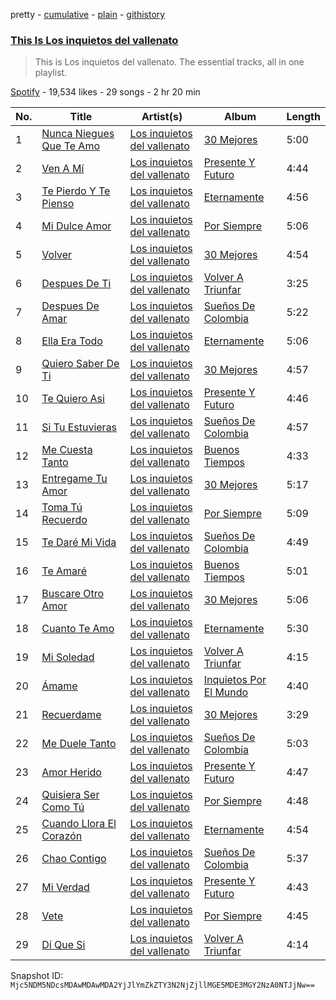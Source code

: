 pretty - [cumulative](/playlists/cumulative/37i9dQZF1DZ06evO0HGqVQ.md) - [plain](/playlists/plain/37i9dQZF1DZ06evO0HGqVQ) - [githistory](https://github.githistory.xyz/mackorone/spotify-playlist-archive/blob/main/playlists/plain/37i9dQZF1DZ06evO0HGqVQ)

### [This Is Los inquietos del vallenato](https://open.spotify.com/playlist/37i9dQZF1DZ06evO0HGqVQ)

> This is Los inquietos del vallenato\. The essential tracks, all in one playlist.

[Spotify](https://open.spotify.com/user/spotify) - 19,534 likes - 29 songs - 2 hr 20 min

| No. | Title | Artist(s) | Album | Length |
|---|---|---|---|---|
| 1 | [Nunca Niegues Que Te Amo](https://open.spotify.com/track/0XWWn8bfpir8M3YHq1h7uJ) | [Los inquietos del vallenato](https://open.spotify.com/artist/1i2sOJlmgkWrWx28rB17Bd) | [30 Mejores](https://open.spotify.com/album/3q8OdkyrGwVNUgiKTvvCZX) | 5:00 |
| 2 | [Ven A Mí](https://open.spotify.com/track/3FbY8IsVYAnchlr4wQfH2e) | [Los inquietos del vallenato](https://open.spotify.com/artist/1i2sOJlmgkWrWx28rB17Bd) | [Presente Y Futuro](https://open.spotify.com/album/3oeBPJdALfu8Ou124ezdxt) | 4:44 |
| 3 | [Te Pierdo Y Te Pienso](https://open.spotify.com/track/0WNAzUD7bWABK4ZFui9r4k) | [Los inquietos del vallenato](https://open.spotify.com/artist/1i2sOJlmgkWrWx28rB17Bd) | [Eternamente](https://open.spotify.com/album/0xsLFXW6C2juv4RIGc57Xi) | 4:56 |
| 4 | [Mi Dulce Amor](https://open.spotify.com/track/4ZSvjWWlGJo0x4D9ukmtxU) | [Los inquietos del vallenato](https://open.spotify.com/artist/1i2sOJlmgkWrWx28rB17Bd) | [Por Siempre](https://open.spotify.com/album/7d4AUGntqzeyRONGCnKNwH) | 5:06 |
| 5 | [Volver](https://open.spotify.com/track/76k5BZctXgW2IyrYjKGNP6) | [Los inquietos del vallenato](https://open.spotify.com/artist/1i2sOJlmgkWrWx28rB17Bd) | [30 Mejores](https://open.spotify.com/album/3q8OdkyrGwVNUgiKTvvCZX) | 4:54 |
| 6 | [Despues De Ti](https://open.spotify.com/track/3IgW1DodMOAua5GWZXRuBJ) | [Los inquietos del vallenato](https://open.spotify.com/artist/1i2sOJlmgkWrWx28rB17Bd) | [Volver A Triunfar](https://open.spotify.com/album/70Z5OTH97swUCDxPvUC6am) | 3:25 |
| 7 | [Despues De Amar](https://open.spotify.com/track/3THoklpD03FgHwhewfkkTo) | [Los inquietos del vallenato](https://open.spotify.com/artist/1i2sOJlmgkWrWx28rB17Bd) | [Sueños De Colombia](https://open.spotify.com/album/1vuMn7RizfL3iML7zpD81q) | 5:22 |
| 8 | [Ella Era Todo](https://open.spotify.com/track/1MldC2AUalcu3fYRFHalHS) | [Los inquietos del vallenato](https://open.spotify.com/artist/1i2sOJlmgkWrWx28rB17Bd) | [Eternamente](https://open.spotify.com/album/0xsLFXW6C2juv4RIGc57Xi) | 5:06 |
| 9 | [Quiero Saber De Ti](https://open.spotify.com/track/5Q9eoqeg4Z3c8wIsesbkaI) | [Los inquietos del vallenato](https://open.spotify.com/artist/1i2sOJlmgkWrWx28rB17Bd) | [30 Mejores](https://open.spotify.com/album/3q8OdkyrGwVNUgiKTvvCZX) | 4:57 |
| 10 | [Te Quiero Asi](https://open.spotify.com/track/3avvOq4Nziye4oNcHeruKu) | [Los inquietos del vallenato](https://open.spotify.com/artist/1i2sOJlmgkWrWx28rB17Bd) | [Presente Y Futuro](https://open.spotify.com/album/3oeBPJdALfu8Ou124ezdxt) | 4:46 |
| 11 | [Si Tu Estuvieras](https://open.spotify.com/track/3aOjKxYkSW7MY9PQTNdSJk) | [Los inquietos del vallenato](https://open.spotify.com/artist/1i2sOJlmgkWrWx28rB17Bd) | [Sueños De Colombia](https://open.spotify.com/album/1vuMn7RizfL3iML7zpD81q) | 4:57 |
| 12 | [Me Cuesta Tanto](https://open.spotify.com/track/02csRDSUBEhhAEYhCXZigc) | [Los inquietos del vallenato](https://open.spotify.com/artist/1i2sOJlmgkWrWx28rB17Bd) | [Buenos Tiempos](https://open.spotify.com/album/6NtDDdlGtmJZhQ9kNQcm9V) | 4:33 |
| 13 | [Entregame Tu Amor](https://open.spotify.com/track/0KR2dfNLJJCmObaAc5r1f7) | [Los inquietos del vallenato](https://open.spotify.com/artist/1i2sOJlmgkWrWx28rB17Bd) | [30 Mejores](https://open.spotify.com/album/3q8OdkyrGwVNUgiKTvvCZX) | 5:17 |
| 14 | [Toma Tú Recuerdo](https://open.spotify.com/track/6Ow8ycrYyPdeV5YJK5hOwH) | [Los inquietos del vallenato](https://open.spotify.com/artist/1i2sOJlmgkWrWx28rB17Bd) | [Por Siempre](https://open.spotify.com/album/7d4AUGntqzeyRONGCnKNwH) | 5:09 |
| 15 | [Te Daré Mi Vida](https://open.spotify.com/track/6Z9tcXNPG9iDkDmn1BYntB) | [Los inquietos del vallenato](https://open.spotify.com/artist/1i2sOJlmgkWrWx28rB17Bd) | [Sueños De Colombia](https://open.spotify.com/album/1vuMn7RizfL3iML7zpD81q) | 4:49 |
| 16 | [Te Amaré](https://open.spotify.com/track/2k7Ems2UPjfIPKOrsLOc8I) | [Los inquietos del vallenato](https://open.spotify.com/artist/1i2sOJlmgkWrWx28rB17Bd) | [Buenos Tiempos](https://open.spotify.com/album/6NtDDdlGtmJZhQ9kNQcm9V) | 5:01 |
| 17 | [Buscare Otro Amor](https://open.spotify.com/track/0awm6OBJOIRLhmkqA9ox4H) | [Los inquietos del vallenato](https://open.spotify.com/artist/1i2sOJlmgkWrWx28rB17Bd) | [30 Mejores](https://open.spotify.com/album/3q8OdkyrGwVNUgiKTvvCZX) | 5:06 |
| 18 | [Cuanto Te Amo](https://open.spotify.com/track/2A0HoB15jVgk4oiMeSvtCZ) | [Los inquietos del vallenato](https://open.spotify.com/artist/1i2sOJlmgkWrWx28rB17Bd) | [Eternamente](https://open.spotify.com/album/0xsLFXW6C2juv4RIGc57Xi) | 5:30 |
| 19 | [Mi Soledad](https://open.spotify.com/track/0p0Uirdld5PsK93kGRj9Xv) | [Los inquietos del vallenato](https://open.spotify.com/artist/1i2sOJlmgkWrWx28rB17Bd) | [Volver A Triunfar](https://open.spotify.com/album/70Z5OTH97swUCDxPvUC6am) | 4:15 |
| 20 | [Ámame](https://open.spotify.com/track/5AzwDUHIsSSdcsvRgIcmZu) | [Los inquietos del vallenato](https://open.spotify.com/artist/1i2sOJlmgkWrWx28rB17Bd) | [Inquietos Por El Mundo](https://open.spotify.com/album/4ZfQmJiIAjQyOivNcmprP1) | 4:40 |
| 21 | [Recuerdame](https://open.spotify.com/track/4MaCRgEVU0iP2gIfnCLATK) | [Los inquietos del vallenato](https://open.spotify.com/artist/1i2sOJlmgkWrWx28rB17Bd) | [30 Mejores](https://open.spotify.com/album/3q8OdkyrGwVNUgiKTvvCZX) | 3:29 |
| 22 | [Me Duele Tanto](https://open.spotify.com/track/79uBJc5O5X73EpTaBIf5Tj) | [Los inquietos del vallenato](https://open.spotify.com/artist/1i2sOJlmgkWrWx28rB17Bd) | [Sueños De Colombia](https://open.spotify.com/album/1vuMn7RizfL3iML7zpD81q) | 5:03 |
| 23 | [Amor Herido](https://open.spotify.com/track/2GyJHfivuSxcBWktSrFwxm) | [Los inquietos del vallenato](https://open.spotify.com/artist/1i2sOJlmgkWrWx28rB17Bd) | [Presente Y Futuro](https://open.spotify.com/album/3oeBPJdALfu8Ou124ezdxt) | 4:47 |
| 24 | [Quisiera Ser Como Tú](https://open.spotify.com/track/6rjlsRmIKcb6YDNLpoPERj) | [Los inquietos del vallenato](https://open.spotify.com/artist/1i2sOJlmgkWrWx28rB17Bd) | [Por Siempre](https://open.spotify.com/album/7d4AUGntqzeyRONGCnKNwH) | 4:48 |
| 25 | [Cuando Llora El Corazón](https://open.spotify.com/track/1vsWun46LmODh9NAjxgbZP) | [Los inquietos del vallenato](https://open.spotify.com/artist/1i2sOJlmgkWrWx28rB17Bd) | [Eternamente](https://open.spotify.com/album/0xsLFXW6C2juv4RIGc57Xi) | 4:54 |
| 26 | [Chao Contigo](https://open.spotify.com/track/5P3qMFkwljuv7WzIap2Hdx) | [Los inquietos del vallenato](https://open.spotify.com/artist/1i2sOJlmgkWrWx28rB17Bd) | [Sueños De Colombia](https://open.spotify.com/album/1vuMn7RizfL3iML7zpD81q) | 5:37 |
| 27 | [Mi Verdad](https://open.spotify.com/track/58M6OJgMxVaIwKICWBBkl2) | [Los inquietos del vallenato](https://open.spotify.com/artist/1i2sOJlmgkWrWx28rB17Bd) | [Presente Y Futuro](https://open.spotify.com/album/3oeBPJdALfu8Ou124ezdxt) | 4:43 |
| 28 | [Vete](https://open.spotify.com/track/66TGTBRnnWmYtIvWIMPfSs) | [Los inquietos del vallenato](https://open.spotify.com/artist/1i2sOJlmgkWrWx28rB17Bd) | [Por Siempre](https://open.spotify.com/album/7d4AUGntqzeyRONGCnKNwH) | 4:45 |
| 29 | [Dí Que Si](https://open.spotify.com/track/53AITagQlfL2GyCTH6TMPQ) | [Los inquietos del vallenato](https://open.spotify.com/artist/1i2sOJlmgkWrWx28rB17Bd) | [Volver A Triunfar](https://open.spotify.com/album/70Z5OTH97swUCDxPvUC6am) | 4:14 |

Snapshot ID: `Mjc5NDM5NDcsMDAwMDAwMDA2YjJlYmZkZTY3N2NjZjllMGE5MDE3MGY2NzA0NTJjNw==`
